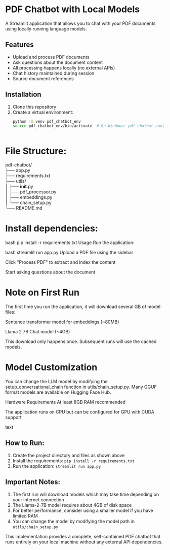 # PDF Chatbot with Local Models

A Streamlit application that allows you to chat with your PDF documents using locally running language models.

## Features

- Upload and process PDF documents
- Ask questions about the document content
- All processing happens locally (no external APIs)
- Chat history maintained during session
- Source document references

## Installation

1. Clone this repository
2. Create a virtual environment:
   ```bash
   python -m venv pdf_chatbot_env
   source pdf_chatbot_env/bin/activate  # On Windows: pdf_chatbot_env\Scripts\activate



# File Structure:
   pdf-chatbot/ <br>
├── app.py<br>
├── requirements.txt<br>
├── utils/<br>
│   ├── __init__.py<br>
│   ├── pdf_processor.py<br>
│   ├── embeddings.py<br>
│   └── chain_setup.py<br>
└── README.md<br>


# Install dependencies:

bash
pip install -r requirements.txt
Usage
Run the application:

bash
streamlit run app.py
Upload a PDF file using the sidebar

Click "Process PDF" to extract and index the content

Start asking questions about the document

# Note on First Run
The first time you run the application, it will download several GB of model files:

Sentence transformer model for embeddings (~80MB)

Llama 2 7B Chat model (~4GB)

This download only happens once. Subsequent runs will use the cached models.

# Model Customization
You can change the LLM model by modifying the setup_conversational_chain function in utils/chain_setup.py. Many GGUF format models are available on Hugging Face Hub.

Hardware Requirements
At least 8GB RAM recommended

The application runs on CPU but can be configured for GPU with CUDA support

text

## How to Run:

1. Create the project directory and files as shown above
2. Install the requirements: `pip install -r requirements.txt`
3. Run the application: `streamlit run app.py`

## Important Notes:

1. The first run will download models which may take time depending on your internet connection
2. The Llama-2-7B model requires about 4GB of disk space
3. For better performance, consider using a smaller model if you have limited RAM
4. You can change the model by modifying the model path in `utils/chain_setup.py`

This implementation provides a complete, self-contained PDF chatbot that runs entirely on your local machine without any external API dependencies.

